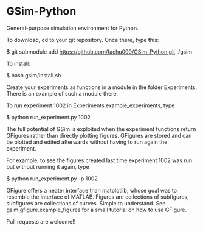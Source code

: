 # GSim-Python

General-purpose simulation environment for Python.


To download, cd to your git repository. Once there, type this:

$ git submodule add https://github.com/fachu000/GSim-Python.git ./gsim

To install:

$ bash gsim/install.sh

Create your experiments as functions in a module in the folder
Experiments. There is an example of such a module there.

To run experiment 1002 in Experiments.example_experiments, type

$ python run_experiment.py 1002

The full potential of GSim is exploited when the experiment functions
return GFigures rather than directly plotting figures. GFigures are
stored and can be plotted and edited afterwards without having to run
again the experiment.

For example, to see the figures created last time experiment 1002 was
run but without running it again, type

$ python run_experiment.py -p 1002

GFigure offers a neater interface than matplotlib, whose goal was to
resemble the interface of MATLAB. Figures are collections of
subfigures, subfigures are collections of curves. Simple to
understand. See gsim.gfigure.example_figures for a small tutorial on
how to use GFigure.

Pull requests are welcome!!
